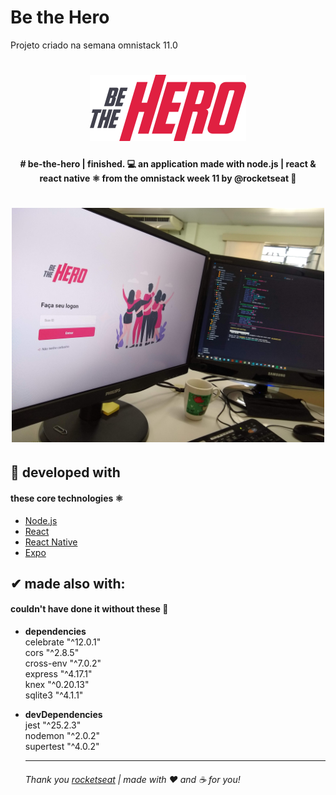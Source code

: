# Be the Hero
 Projeto criado na semana omnistack 11.0

<h1 align="center">
    <img alt="BeTheHero" title="#BeTheHero" src=".github/logo.svg" width="250px" />
</h1>


<h4 align="center"> 
# be-the-hero | finished.
💻 an application made with node.js | react &amp; react native ⚛ from the omnistack week 11 by @rocketseat 🚀
</h4>

<!-- <h1 align="center">
<a href="https://www.linkedin.com/in/hedenica/">
    <img alt="by hedênica" src="https://img.shields.io/badge/made%20by-hedenica-%2304D361">
 </a> -->
 
<!--   <a href="https://github.com/hedenica/be-the-hero/commits/master">
    <img alt="last commit" src="https://img.shields.io/github/last-commit/hedenica/be-the-hero">
  </a>
</h1> -->

<h1 align="center">
    <img alt="application-page" title="application-page" src=".github/application.jpg" width="500px" />
</h1>

## 🚀 developed with
#### these core technologies ⚛

- [Node.js](https://nodejs.org/en/) 
- [React](https://reactjs.org)
- [React Native](https://facebook.github.io/react-native/)
- [Expo](https://expo.io/)


## ✔ made also with:
#### couldn't have done it without these 💜

- **dependencies**<br>
		celebrate	"^12.0.1"<br>
		cors	"^2.8.5"<br>
		cross-env	"^7.0.2"<br>
		express	"^4.17.1"<br>
		knex	"^0.20.13"<br>
		sqlite3	"^4.1.1"<br>
- **devDependencies**<br>
		jest	"^25.2.3"<br>
		nodemon	"^2.0.2"<br>
		supertest	"^4.0.2"<br>
    
   ---------------------------------------
    
    
     ######   Thank you [rocketseat](https://www.rocketseat.com.br) | made with ❤ and ☕ for you!
    
    
